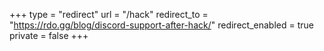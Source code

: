 +++
type = "redirect"
url = "/hack"
redirect_to = "https://rdo.gg/blog/discord-support-after-hack/"
redirect_enabled = true
private = false
+++